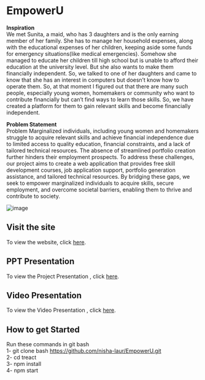 # EmpowerU
**Inspiration** <br>
We met Sunita, a maid, who has 3 daughters and is the only earning member of her family. She has to manage her household expenses, along with the educational expenses of her children, keeping aside some funds for emergency situations(like medical emergencies). Somehow she managed to educate her children till high school but is unable to afford their education at the university level. But she also wants to make them financially independent. So, we talked to one of her daughters and came to know that she has an interest in computers but doesn’t know how to operate them. So, at that moment I figured out that there are many such people, especially young women, homemakers or community who want to contribute financially but can’t find ways to learn those skills. So, we have created a platform for them to gain relevant skills and become financially independent.<br>


**Problem Statement**<br>
Problem Marginalized individuals, including young women and homemakers struggle to acquire relevant skills and achieve financial independence due to limited access to quality education, financial constraints, and a lack of tailored technical resources. The absence of streamlined portfolio creation further hinders their employment prospects. To address these challenges, our project aims to create a web application that provides free skill development courses, job application support, portfolio generation assistance, and tailored technical resources. By bridging these gaps, we seek to empower marginalized individuals to acquire skills, secure employment, and overcome societal barriers, enabling them to thrive and contribute to society.

![image](https://github.com/nisha-laur/EmpowerU/assets/104618576/e1e07618-1303-40ae-965e-1e6cbd84b712)

## Visit the site

To view the website, click [here](https://6504be58e9886221c8e70af4--mellow-frangipane-ab4448.netlify.app/).<br>


## PPT Presentation

To view the Project Presentation , click [here](https://www.canva.com/design/DAFqsQ96LtI/1KwjTphdCCZUNX5t0r2cfA/view?utm_content=DAFqsQ96LtI&utm_campaign=designshare&utm_medium=link&utm_source=publishsharelink).<br>

## Video Presentation

To view the Video Presentation , click [here](https://youtu.be/q3wsoW659zM).<br>


## How to get Started
Run these commands in git bash<br>
1- git clone bash https://github.com/nisha-laur/EmpowerU.git<br>
2- cd treact <br>
3- npm install <br>
4- npm start<br>



